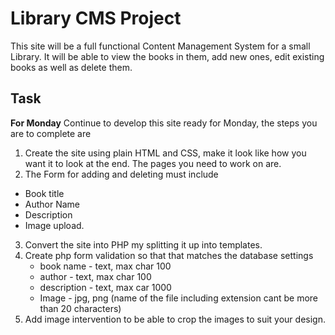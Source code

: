 # Library CMS Project

This site will be a full functional Content Management System for a small Library.
It will be able to view the books in them, add new ones, edit existing books as well as delete them.

## Task

**For Monday**
Continue to develop this site ready for Monday, the steps you are to complete are

1. Create the site using plain HTML and CSS, make it look like how you want it to look at the end. The pages you need to work on are.
2. The Form for adding and deleting must include
  - Book title
  - Author Name
  - Description
  - Image upload.
3. Convert the site into PHP my splitting it up into templates.
4. Create php form validation so that that matches the database settings
    - book name - text, max char 100
   - author - text, max char 100
   - description - text, max car 1000
   - Image - jpg, png (name of the file including extension cant be more than 20 characters)
5. Add image intervention to be able to crop the images to suit your design.
